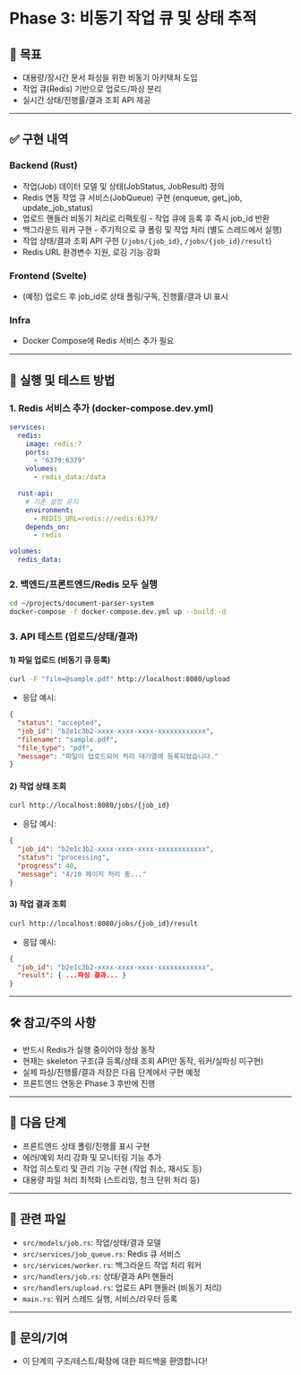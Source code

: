 # Phase 3: 비동기 작업 큐 및 상태 추적

## 🎯 목표
- 대용량/장시간 문서 파싱을 위한 비동기 아키텍처 도입
- 작업 큐(Redis) 기반으로 업로드/파싱 분리
- 실시간 상태/진행률/결과 조회 API 제공

---

## ✅ 구현 내역

### Backend (Rust)
- 작업(Job) 데이터 모델 및 상태(JobStatus, JobResult) 정의
- Redis 연동 작업 큐 서비스(JobQueue) 구현 (enqueue, get_job, update_job_status)
- 업로드 핸들러 비동기 처리로 리팩토링 - 작업 큐에 등록 후 즉시 job_id 반환
- 백그라운드 워커 구현 - 주기적으로 큐 폴링 및 작업 처리 (별도 스레드에서 실행)
- 작업 상태/결과 조회 API 구현 (`/jobs/{job_id}`, `/jobs/{job_id}/result`)
- Redis URL 환경변수 지원, 로깅 기능 강화

### Frontend (Svelte)
- (예정) 업로드 후 job_id로 상태 폴링/구독, 진행률/결과 UI 표시

### Infra
- Docker Compose에 Redis 서비스 추가 필요

---

## 🚀 실행 및 테스트 방법

### 1. Redis 서비스 추가 (docker-compose.dev.yml)
```yaml
services:
  redis:
    image: redis:7
    ports:
      - "6379:6379"
    volumes:
      - redis_data:/data

  rust-api:
    # 기존 설정 유지
    environment:
      - REDIS_URL=redis://redis:6379/
    depends_on:
      - redis

volumes:
  redis_data:
```

### 2. 백엔드/프론트엔드/Redis 모두 실행
```bash
cd ~/projects/document-parser-system
docker-compose -f docker-compose.dev.yml up --build -d
```

### 3. API 테스트 (업로드/상태/결과)

#### 1) 파일 업로드 (비동기 큐 등록)
```bash
curl -F "file=@sample.pdf" http://localhost:8080/upload
```
- 응답 예시:
```json
{
  "status": "accepted",
  "job_id": "b2e1c3b2-xxxx-xxxx-xxxx-xxxxxxxxxxxx",
  "filename": "sample.pdf",
  "file_type": "pdf",
  "message": "파일이 업로드되어 처리 대기열에 등록되었습니다."
}
```

#### 2) 작업 상태 조회
```bash
curl http://localhost:8080/jobs/{job_id}
```
- 응답 예시:
```json
{
  "job_id": "b2e1c3b2-xxxx-xxxx-xxxx-xxxxxxxxxxxx",
  "status": "processing",
  "progress": 40,
  "message": "4/10 페이지 처리 중..."
}
```

#### 3) 작업 결과 조회
```bash
curl http://localhost:8080/jobs/{job_id}/result
```
- 응답 예시:
```json
{
  "job_id": "b2e1c3b2-xxxx-xxxx-xxxx-xxxxxxxxxxxx",
  "result": { ...파싱 결과... }
}
```

---

## 🛠️ 참고/주의 사항
- 반드시 Redis가 실행 중이어야 정상 동작
- 현재는 skeleton 구조(큐 등록/상태 조회 API만 동작, 워커/실파싱 미구현)
- 실제 파싱/진행률/결과 저장은 다음 단계에서 구현 예정
- 프론트엔드 연동은 Phase 3 후반에 진행

---

## 🔄 다음 단계
- 프론트엔드 상태 폴링/진행률 표시 구현
- 에러/예외 처리 강화 및 모니터링 기능 추가
- 작업 히스토리 및 관리 기능 구현 (작업 취소, 재시도 등)
- 대용량 파일 처리 최적화 (스트리밍, 청크 단위 처리 등)

---

## 📁 관련 파일
- `src/models/job.rs`: 작업/상태/결과 모델
- `src/services/job_queue.rs`: Redis 큐 서비스
- `src/services/worker.rs`: 백그라운드 작업 처리 워커
- `src/handlers/job.rs`: 상태/결과 API 핸들러
- `src/handlers/upload.rs`: 업로드 API 핸들러 (비동기 처리)
- `main.rs`: 워커 스레드 실행, 서비스/라우터 등록

---

## 💬 문의/기여
- 이 단계의 구조/테스트/확장에 대한 피드백을 환영합니다!
